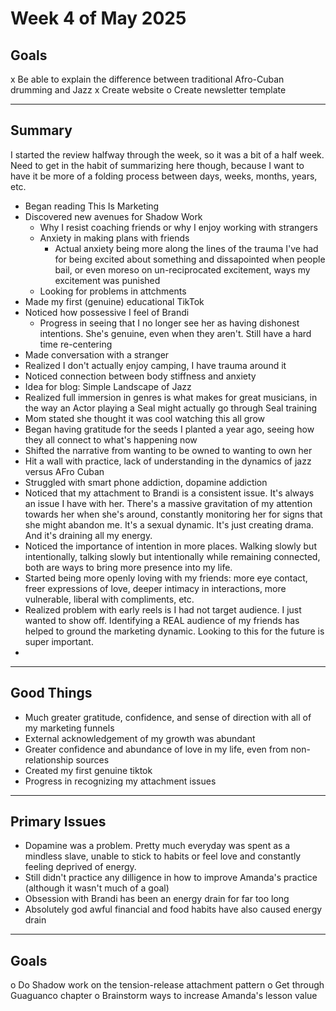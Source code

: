 # Week 4 of May 2025

## Goals

x Be able to explain the difference between traditional Afro-Cuban drumming and Jazz
x Create website
o Create newsletter template

---

## Summary

I started the review halfway through the week, so it was a bit of a half week. Need to get in the habit of summarizing here though, because I want to have it be more of a folding process between days, weeks, months, years, etc.

- Began reading This Is Marketing
- Discovered new avenues for Shadow Work
	- Why I resist coaching friends or why I enjoy working with strangers
	- Anxiety in making plans with friends
		- Actual anxiety being more along the lines of the trauma I've had for being excited about something and dissapointed when people bail, or even moreso on un-reciprocated excitement, ways my excitement was punished
	- Looking for problems in attchments
- Made my first (genuine) educational TikTok
- Noticed how possessive I feel of Brandi
	- Progress in seeing that I no longer see her as having dishonest intentions. She's genuine, even when they aren't. Still have a hard time re-centering
- Made conversation with a stranger
- Realized I don't actually enjoy camping, I have trauma around it
- Noticed connection between body stiffness and anxiety
- Idea for blog: Simple Landscape of Jazz
- Realized full immersion in genres is what makes for great musicians, in the way an Actor playing a Seal might actually go through Seal training
- Mom stated she thought it was cool watching this all grow
- Began having gratitude for the seeds I planted a year ago, seeing how they all connect to what's happening now
- Shifted the narrative from wanting to be owned to wanting to own her
- Hit a wall with practice, lack of understanding in the dynamics of jazz versus AFro Cuban
- Struggled with smart phone addiction, dopamine addiction
- Noticed that my attachment to Brandi is a consistent issue. It's always an issue I have with her. There's a massive gravitation of my attention towards her when she's around, constantly monitoring her for signs that she might abandon me. It's a sexual dynamic. It's just creating drama. And it's draining all my energy.
- Noticed the importance of intention in more places. Walking slowly but intentionally, talking slowly but intentionally while remaining connected, both are ways to bring more presence into my life.
- Started being more openly loving with my friends: more eye contact, freer expressions of love, deeper intimacy in interactions, more vulnerable, liberal with compliments, etc.
- Realized problem with early reels is I had not target audience. I just wanted to show off. Identifying a REAL audience of my friends has helped to ground the marketing dynamic. Looking to this for the future is super important.
- 


---

## Good Things

- Much greater gratitude, confidence, and sense of direction with all of my marketing funnels
- External acknowledgement of my growth was abundant
- Greater confidence and abundance of love in my life, even from non-relationship sources
- Created my first genuine tiktok
- Progress in recognizing my attachment issues

---

## Primary Issues

- Dopamine was a problem. Pretty much everyday was spent as a mindless slave, unable to stick to habits or feel love and constantly feeling deprived of energy.
- Still didn't practice any dilligence in how to improve Amanda's practice (although it wasn't much of a goal)
- Obsession with Brandi has been an energy drain for far too long
- Absolutely god awful financial and food habits have also caused energy drain

---

## Goals

o Do Shadow work on the tension-release attachment pattern
o Get through Guaguanco chapter
o Brainstorm ways to increase Amanda's lesson value
